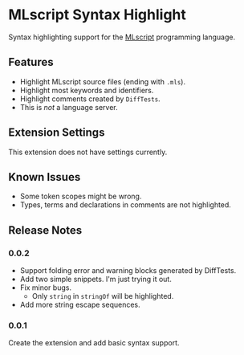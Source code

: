 # MLscript Syntax Highlight

Syntax highlighting support for the [MLscript][mlscript] programming language.

## Features

- Highlight MLscript source files (ending with `.mls`).
- Highlight most keywords and identifiers.
- Highlight comments created by `DiffTests`.
- This is _not_ a language server.

## Extension Settings

This extension does not have settings currently.

## Known Issues

- Some token scopes might be wrong.
- Types, terms and declarations in comments are not highlighted.

## Release Notes

### 0.0.2

- Support folding error and warning blocks generated by DiffTests.
- Add two simple snippets. I'm just trying it out.
- Fix minor bugs.
  - Only `string` in `stringOf` will be highlighted.
- Add more string escape sequences.

### 0.0.1

Create the extension and add basic syntax support.

[mlscript]: https://github.com/hkust-taco/mlscript
